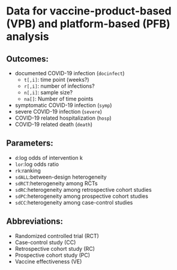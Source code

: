 
# Data for vaccine-product-based (VPB) and platform-based (PFB) analysis

## Outcomes:

* documented COVID-19 infection (`docinfect`)
  - `t[,i]`: time point (weeks?)
  - `r[,i]`: number of infections?
  - `n[,i]`: sample size?
  - `na[]`: Number of time points
* symptomatic COVID-19 infection (`symp`)
* severe COVID-19 infection (`severe`)
* COVID-19 related hospitalization (`hosp`)
* COVID-19 related death (`death`)

## Parameters:

* `d`:log odds of intervention k
* `lor`:log odds ratio
* `rk`:ranking
* `sdALL`:between-design heterogeneity
* `sdRCT`:heterogeneity among RCTs
* `sdRC`:heterogeneity among retrospective cohort studies
* `sdPC`:heterogeneity among prospective cohort studies
* `sdCC`:heterogeneity among case-control studies

## Abbreviations:

* Randomized controlled trial (RCT)
* Case-control study (CC)
* Retrospective cohort study (RC)
* Prospective cohort study (PC)
* Vaccine effectiveness (VE)
